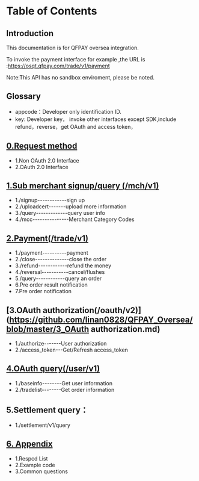 # Table of Contents
## Introduction
This documentation is for QFPAY oversea integration.

To invoke the payment interface for example ,the URL is :https://osqt.qfpay.com/trade/v1/payment

Note:This API has no sandbox enviroment, please be noted.
## Glossary
* appcode：Developer only identification ID.
* key: Developer key， invoke other interfaces except SDK,include refund，reverse，get OAuth and access token，

## [0.Request method](https://github.com/linan0828/QFPAY_Oversea/blob/master/0_Request_method.md)     
* 1.Non OAuth 2.0 Interface 
* 2.OAuth 2.0 Interface    

## [1.Sub merchant signup/query (/mch/v1)](https://github.com/linan0828/QFPAY_Oversea/blob/master/1_signup.md)
* 1./signup------------sign up 
* 2./uploadcert-------upload more information 
* 3./query-------------query user info
* 4./mcc---------------Merchant Category Codes

##  [2.Payment(/trade/v1)](https://github.com/linan0828/QFPAY_Oversea/blob/master/2_payment.md)
* 1./payment----------payment
* 2./close--------------close the order
* 3./refund------------refund the money
* 4./reversal-----------cancel/flushes
* 5./query------------query an order
* 6.Pre order result notification
* 7.Pre order notification

## [3.OAuth authorization(/oauth/v2)](https://github.com/linan0828/QFPAY_Oversea/blob/master/3_OAuth authorization.md)
* 1./authorize-------User authorization
* 2./access_token---Get/Refresh access_token

## [4.OAuth query(/user/v1)](https://github.com/linan0828/QFPAY_Oversea/blob/master/4_Oauth_query.md)
* 1./baseinfo--------Get user information
* 2./tradelist--------Get order information

## 5.Settlement query：
* 1./settlement/v1/query

## [6. Appendix](https://github.com/linan0828/QFPAY_Oversea/blob/master/appendix.md)
* 1.Respcd List
* 2.Example code
* 3.Common questions
